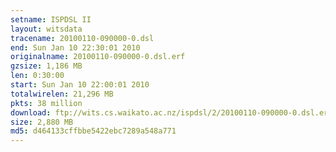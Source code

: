 ```yaml
---
setname: ISPDSL II
layout: witsdata
tracename: 20100110-090000-0.dsl
end: Sun Jan 10 22:30:01 2010
originalname: 20100110-090000-0.dsl.erf
gzsize: 1,186 MB
len: 0:30:00
start: Sun Jan 10 22:00:01 2010
totalwirelen: 21,296 MB
pkts: 38 million
download: ftp://wits.cs.waikato.ac.nz/ispdsl/2/20100110-090000-0.dsl.erf.gz
size: 2,880 MB
md5: d464133cffbbe5422ebc7289a548a771
---
```

